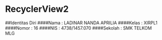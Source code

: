 # RecyclerView2


##Identitas Diri
####Nama    : LADINAR NANDA APRILIA
####Kelas   : XIRPL1
####Nomor   : 16
####NIS     : 4738/1457.070
####Sekolah : SMK TELKOM MLG
